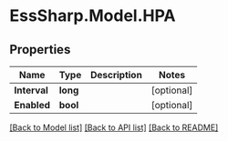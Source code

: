 # EssSharp.Model.HPA

## Properties

Name | Type | Description | Notes
------------ | ------------- | ------------- | -------------
**Interval** | **long** |  | [optional] 
**Enabled** | **bool** |  | [optional] 

[[Back to Model list]](../README.md#documentation-for-models) [[Back to API list]](../README.md#documentation-for-api-endpoints) [[Back to README]](../README.md)

